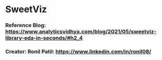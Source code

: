 # SweetViz

### Reference Blog: https://www.analyticsvidhya.com/blog/2021/05/sweetviz-library-eda-in-seconds/#h2_4
### Creator: Ronil Patil: https://www.linkedin.com/in/ronil08/
